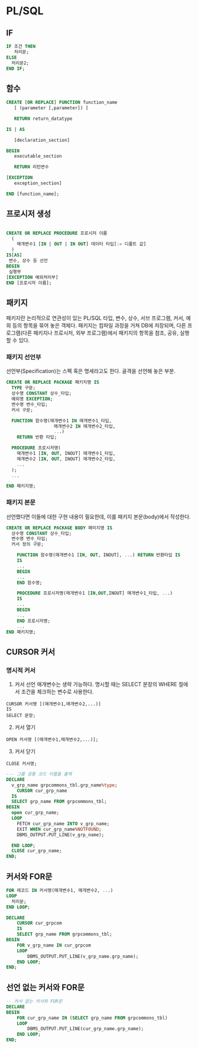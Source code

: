 # PL/SQL

## IF
```SQL
IF 조건 THEN
   처리문;
ELSE
  처리문2;
END IF;
```

## 함수
```SQL
CREATE [OR REPLACE] FUNCTION function_name
   [ (parameter [,parameter]) ]

   RETURN return_datatype

IS | AS

   [declaration_section]

BEGIN
   executable_section

   RETURN 리턴변수

[EXCEPTION
   exception_section]

END [function_name];
```

## 프로시저 생성
```SQL

CREATE OR REPLACE PROCEDURE 프로시저 이름
  (
    매개변수1 [IN | OUT | IN OUT] 데이터 타입[:= 디폴트 값]
  )
IS[AS]
 변수, 상수 등 선언
BEGIN
 실행부
[EXCEPTION 예외처리부]
END [프로시저 이름];

```

## 패키지
패키지란 논리적으로 연관성이 있는 PL/SQL 타입, 변수, 상수, 서브 프로그램, 커서, 예외 등의 항목을 묶어 놓은 객체다. 패키지는 컴파일 과정을 거쳐 DB에 저장되며, 다른 프로그램(다른 패키지나 프로시저, 외부 프로그램)에서 패키지의 항목을 참조, 공유, 실행할 수 있다.

### 패키지 선언부
선언부(Specification)는 스펙 혹은 명세라고도 한다. 골격을 선언해 놓은 부분.
```SQL
CREATE OR REPLACE PACKAGE 패키지명 IS
  TYPE 구문;
  상수명 CONSTANT 상수_타입;
  예외명 EXCEPTION;
  변수명 변수_타입;
  커서 구문;

  FUNCTION 함수명(매개변수1 IN 매개변수1_타입,
                  매개변수2 IN 매개변수2_타입,
                  ...)
    RETURN 반환 타입;

  PROCEDURE 프로시저명(
    매개변수1 [IN, OUT, INOUT] 매개변수1_타입,
    매개변수2 [IN, OUT, INOUT] 매개변수2_타입,
    ...
  );
  ...

END 패키지명;
```

### 패키지 본문
선언했다면 이들에 대한 구현 내용이 필요한데, 이를 패키지 본문(body)에서 작성한다.
```SQL
CREATE OR REPLACE PACKAGE BODY 패미지명 IS
  상수명 CONSTANT 상수_타입;
  변수명 변수_타입;
  커서 정의 구문;

    FUNCTION 함수명(매개변수1 [IN, OUT, INOUT], ...) RETURN 반환타입 IS
    IS
    ...
    BEGIN
    ...
    END 함수명;

    PROCEDURE 프로시저명(매개변수1 [IN,OUT,INOUT] 매개변수1_타입, ...)
    IS
    ...
    BEGIN
    ...
    END 프로시저명;
    ...
END 패키지명;
```

## CURSOR 커서
### 명시적 커서
1. 커서 선언
매개변수는 생략 가능하다. 명시할 때는 SELECT 문장의 WHERE 절에서 조건을 체크하는 변수로 사용한다.
```
CURSOR 커서명 [(매개변수1,매개변수2,...)]
IS
SELECT 문장;
```
2. 커서 열기
```
OPEN 커서명 [(매개변수1,매개변수2,...)];
```
3. 커서 닫기
```
CLOSE 커서명;
```

```SQL
--- 그룹 공통 코드 이름들 출력
DECLARE
  v_grp_name grpcommons_tbl.grp_name%type;
    CURSOR cur_grp_name
  IS
  SELECT grp_name FROM grpcommons_tbl;
BEGIN
  open cur_grp_name;
  LOOP
    FETCH cur_grp_name INTO v_grp_name;
    EXIT WHEN cur_grp_name%NOTFOUND;
    DBMS_OUTPUT.PUT_LINE(v_grp_name);

  END LOOP;
  CLOSE cur_grp_name;
END;
```

## 커서와 FOR문
```SQL
FOR 레코드 IN 커서명(매개변수1, 매개변수2, ...)
LOOP
  처리문;
END LOOP;
```

```sql
DECLARE
    CURSOR cur_grpcom
    IS
    SELECT grp_name FROM grpcommons_tbl;
BEGIN
    FOR v_grp_name IN cur_grpcom
    LOOP
        DBMS_OUTPUT.PUT_LINE(v_grp_name.grp_name);
    END LOOP;
END;
```

## 선언 없는 커서와 FOR문
```sql
-- 커서 없는 커서와 FOR문
DECLARE
BEGIN
    FOR cur_grp_name IN (SELECT grp_name FROM grpcommons_tbl)
    LOOP
        DBMS_OUTPUT.PUT_LINE(cur_grp_name.grp_name);
    END LOOP;
END;
```
